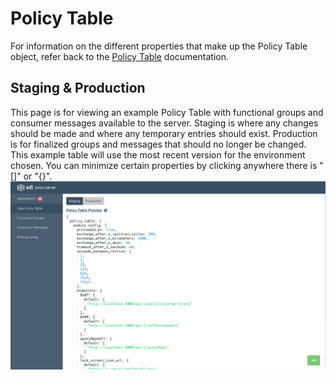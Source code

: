 # Policy Table
For information on the different properties that make up the Policy Table object, refer back to the [Policy Table](../../api-reference-documentation/policy-table/overview/) documentation.

## Staging & Production
This page is for viewing an example Policy Table with functional groups and consumer messages available to the server. Staging is where any changes should be made and where any temporary entries should exist. Production is for finalized groups and messages that should no longer be changed. This example table will use the most recent version for the environment chosen. You can minimize certain properties by clicking anywhere there is "[]" or "{}".
![Example-Policy-Table](./assets/Example-Policy-Table.png)